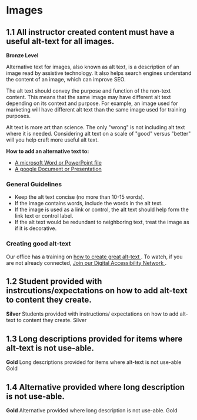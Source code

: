 # Images

## 1.1 All instructor created content must have a useful alt-text for all images.
**Bronze Level**

Alternative text for images, also known as alt text, is a description of an image read by assistive technology. It also helps search engines understand the content of an image, which can improve SEO.

The alt text should convey the purpose and function of the non-text content. This means that the same image may have different alt text depending on its context and purpose. For example, an image used for marketing will have different alt text than the same image used for training purposes.

Alt text is more art than science. The only "wrong" is not including alt text where it is needed. Considering alt text on a scale of "good" versus "better" will you help craft more useful alt text.

<b> How to add an alternative text to: </b>
<ul>
  <li> 
<a href="https://support.microsoft.com/en-us/office/add-alternative-text-to-a-shape-picture-chart-smartart-graphic-or-other-object-44989b2a-903c-4d9a-b742-6a75b451c669"> A microsoft Word or PowerPoint file </a> </li>
<li> <a href="https://support.google.com/docs/answer/6199477?hl=en"> A google Document or Presentation </a></li>
</ul>

### General Guidelines
<ul>
  <li> Keep the alt text concise (no more than 10-15 words). </li>
  <li> If the image contains words, include the words in the alt text. </li>
  <li> If the image is used as a link or control, the alt text should help form the link text or control label. </li>
  <li> If the alt text would be redundant to neighboring text, treat the image as if it is decorative. </li>
</ul>

### Creating good alt-text
Our office has a training on <a href="https://rutgersconnect.sharepoint.com/:f:/r/sites/oit-digitalaccessibilitynetwork/Shared%20Documents/Trainings/2024-06-17-%20Image%20Guidelines?csf=1&web=1&e=ueBYZc"> how to create great alt-text </a>. To watch, if you are not already connected, <a href="https://outlook.office365.com/owa/digitalaccessibilitynetwork@oit.rutgers.edu/groupsubscription.ashx?action=join&source=Exchange&guid=e1beeb99-ab8b-40c7-98cf-c4127b8c5034"> Join our Digital Accessibility Network </a>.

## 1.2 Student provided with instrcutions/expectations on how to add alt-text to content they create.
**Silver**
Students provided with instructions/ expectations on how to add alt-text to content they create.	Silver

## 1.3 Long descriptions provided for items where alt-text is not use-able.	
**Gold**
Long descriptions provided for items where alt-text is not use-able	Gold

## 1.4 Alternative provided where long description is not use-able.
**Gold**
Alternative provided where long description is not use-able.	Gold
